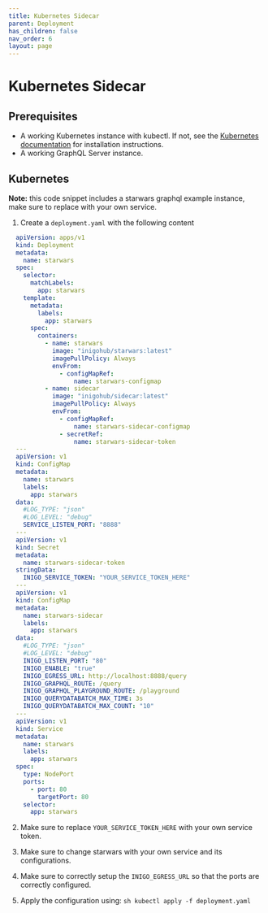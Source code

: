 ```yaml
---
title: Kubernetes Sidecar
parent: Deployment
has_children: false
nav_order: 6
layout: page
---
```


# Kubernetes Sidecar

Prerequisites
-----

- A working Kubernetes instance with kubectl. If not, see the [Kubernetes documentation](https://kubernetes.io/docs/setup) for installation instructions.
- A working GraphQL Server instance.

Kubernetes
-----

  **Note:** this code snippet includes a starwars graphql example instance, make sure to replace with your own service.

  1. Create a `deployment.yaml` with the following content

  ``` yaml
    apiVersion: apps/v1
    kind: Deployment
    metadata:
      name: starwars
    spec:
      selector:
        matchLabels:
          app: starwars
      template:
        metadata:
          labels:
            app: starwars
        spec:
          containers:
            - name: starwars
              image: "inigohub/starwars:latest"
              imagePullPolicy: Always
              envFrom:
                - configMapRef:
                    name: starwars-configmap
            - name: sidecar
              image: "inigohub/sidecar:latest"
              imagePullPolicy: Always
              envFrom:
                - configMapRef:
                    name: starwars-sidecar-configmap
                - secretRef:
                    name: starwars-sidecar-token
    --- 
    apiVersion: v1
    kind: ConfigMap
    metadata:
      name: starwars
      labels:
        app: starwars
    data:
      #LOG_TYPE: "json"
      #LOG_LEVEL: "debug"
      SERVICE_LISTEN_PORT: "8888"
    ---
    apiVersion: v1
    kind: Secret
    metadata:
      name: starwars-sidecar-token
    stringData:
      INIGO_SERVICE_TOKEN: "YOUR_SERVICE_TOKEN_HERE"
    ---
    apiVersion: v1
    kind: ConfigMap
    metadata:
      name: starwars-sidecar
      labels:
        app: starwars
    data:
      #LOG_TYPE: "json"
      #LOG_LEVEL: "debug"
      INIGO_LISTEN_PORT: "80"
      INIGO_ENABLE: "true"
      INIGO_EGRESS_URL: http://localhost:8888/query
      INIGO_GRAPHQL_ROUTE: /query
      INIGO_GRAPHQL_PLAYGROUND_ROUTE: /playground
      INIGO_QUERYDATABATCH_MAX_TIME: 3s
      INIGO_QUERYDATABATCH_MAX_COUNT: "10"
    ---
    apiVersion: v1
    kind: Service
    metadata:
      name: starwars
      labels:
        app: starwars
    spec:
      type: NodePort
      ports:
        - port: 80
          targetPort: 80
      selector:
        app: starwars
  ```

  2. Make sure to replace `YOUR_SERVICE_TOKEN_HERE` with your own service token.

  3. Make sure to change starwars with your own service and its configurations.

  4. Make sure to correctly setup the `INIGO_EGRESS_URL` so that the ports are correctly configured.

  5. Apply the configuration using:
    ``` sh
      kubectl apply -f deployment.yaml
    ```